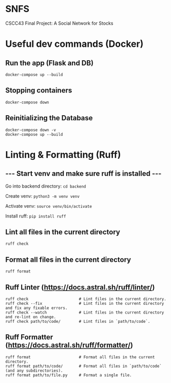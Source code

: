 # SNFS
CSCC43 Final Project: A Social Network for Stocks

# Useful dev commands (Docker)

## Run the app (Flask and DB)
`docker-compose up --build`

## Stopping containers
`docker-compose down`

## Reinitializing the Database
```
docker-compose down -v
docker-compose up --build
```

# Linting & Formatting (Ruff)

## --- Start venv and make sure ruff is installed ---
Go into backend directory: `cd backend`

Create venv: `python3 -m venv venv`

Activate venv: `source venv/bin/activate`

Install ruff: `pip install ruff`

## Lint all files in the current directory
`ruff check`

## Format all files in the current directory
`ruff format`

## Ruff Linter (https://docs.astral.sh/ruff/linter/)
```
ruff check                      # Lint files in the current directory.
ruff check --fix                # Lint files in the current directory and fix any fixable errors.
ruff check --watch              # Lint files in the current directory and re-lint on change.
ruff check path/to/code/        # Lint files in `path/to/code`.
```

## Ruff Formatter (https://docs.astral.sh/ruff/formatter/)
```
ruff format                     # Format all files in the current directory.
ruff format path/to/code/       # Format all files in `path/to/code` (and any subdirectories).
ruff format path/to/file.py     # Format a single file.
```